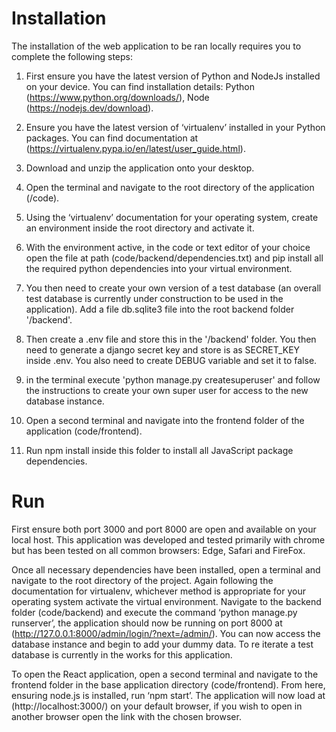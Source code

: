 # Installation

The installation of the web application to be ran locally requires you to complete the following steps:

1. First ensure you have the latest version of Python and NodeJs installed on your device. You can find installation details: Python (https://www.python.org/downloads/), Node (https://nodejs.dev/download).

2. Ensure you have the latest version of ‘virtualenv’ installed in your Python packages. You can find documentation at (https://virtualenv.pypa.io/en/latest/user_guide.html).

3. Download and unzip the application onto your desktop.

4. Open the terminal and navigate to the root directory of the application (/code). 

5. Using the ‘virtualenv’ documentation for your operating system, create an environment inside the root directory and activate it. 

6. With the environment active, in the code or text editor of your choice open the file at path (code/backend/dependencies.txt) and pip install all the required python dependencies into your virtual environment. 

7. You then need to create your own version of a test database (an overall test database is currently under construction to be used in the application). Add a file db.sqlite3 file into the root backend folder '/backend'.

8. Then create a .env file and store this in the '/backend' folder. You then need to generate a django secret key and store is as  SECRET_KEY inside .env. You also need to create DEBUG variable and set it to false. 

9. in the terminal execute 'python manage.py createsuperuser' and follow the instructions to create your own super user for access to the new database instance.

10. Open a second terminal and navigate into the frontend folder of the application (code/frontend).

11. Run npm install inside this folder to install all JavaScript package dependencies. 

    

#  Run 

First ensure both port 3000 and port 8000 are open and available on your local host. This application was developed and tested primarily with chrome but has been tested on all common browsers: Edge, Safari and FireFox. 

 

Once all necessary dependencies have been installed, open a terminal and navigate to the root directory of the project. Again following the documentation for virtualenv, whichever method is appropriate for your operating system activate the virtual environment. Navigate to the backend folder (code/backend) and execute the command ‘python manage.py runserver’, the application should now be running on port 8000 at (http://127.0.0.1:8000/admin/login/?next=/admin/). You can now access the database instance and begin to add your dummy data. To re iterate a test database is currently in the works for this application. 

 

To open the React application, open a second terminal and navigate to the frontend folder in the base application directory (code/frontend). From here, ensuring node.js is installed, run ‘npm start’. The application will now load at (http://localhost:3000/) on your default browser, if you wish to open in another browser open the link with the chosen browser.